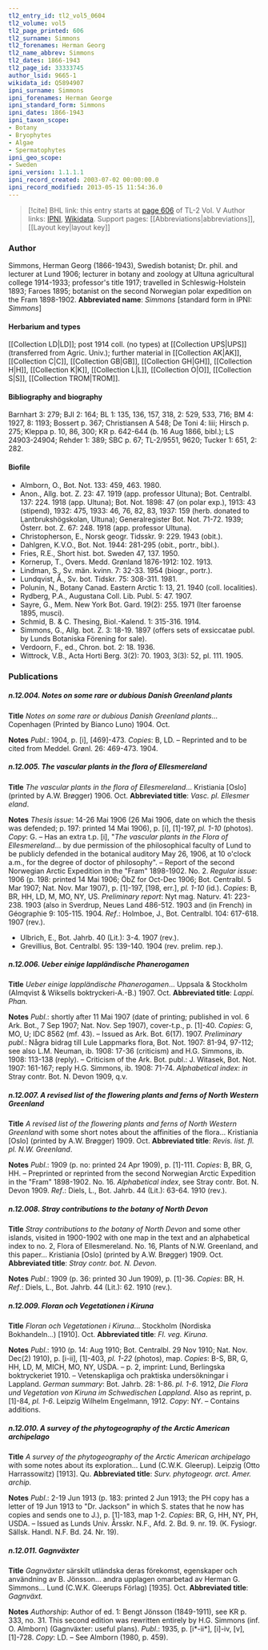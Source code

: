 ```yaml
---
tl2_entry_id: tl2_vol5_0604
tl2_volume: vol5
tl2_page_printed: 606
tl2_surname: Simmons
tl2_forenames: Herman Georg
tl2_name_abbrev: Simmons
tl2_dates: 1866-1943
tl2_page_id: 33333745
author_lsid: 9665-1
wikidata_id: Q5894907
ipni_surname: Simmons
ipni_forenames: Herman George
ipni_standard_form: Simmons
ipni_dates: 1866-1943
ipni_taxon_scope: 
- Botany
- Bryophytes
- Algae
- Spermatophytes
ipni_geo_scope: 
- Sweden
ipni_version: 1.1.1.1
ipni_record_created: 2003-07-02 00:00:00.0
ipni_record_modified: 2013-05-15 11:54:36.0
---
```


> [!cite] BHL link: this entry starts at [page 606](https://www.biodiversitylibrary.org/page/33333745) of TL-2 Vol. V
> Author links: [IPNI](https://www.ipni.org/a/9665-1), [Wikidata](https://www.wikidata.org/wiki/Q5894907). Support pages: [[Abbreviations|abbreviations]], [[Layout key|layout key]]

### Author

Simmons, Herman Georg (1866-1943), Swedish botanist; Dr. phil. and lecturer at Lund 1906; lecturer in botany and zoology at Ultuna agricultural college 1914-1933; professor's title 1917; travelled in Schleswig-Holstein 1893; Faroes 1895; botanist on the second Norwegian polar expedition on the Fram 1898-1902. 
**Abbreviated name**: *Simmons* \[standard form in IPNI: *Simmons*\]

#### Herbarium and types

[[Collection LD|LD]]; post 1914 coll. (no types) at [[Collection UPS|UPS]] (transferred from Agric. Univ.); further material in [[Collection AK|AK]], [[Collection C|C]], [[Collection GB|GB]], [[Collection GH|GH]], [[Collection H|H]], [[Collection K|K]], [[Collection L|L]], [[Collection O|O]], [[Collection S|S]], [[Collection TROM|TROM]].

#### Bibliography and biography

Barnhart 3: 279; BJI 2: 164; BL 1: 135, 136, 157, 318, 2: 529, 533, 716; BM 4: 1927, 8: 1193; Bossert p. 367; Christiansen A 548; De Toni 4: liii; Hirsch p. 275; Kleppa p. 10, 86, 300; KR p. 642-644 (b. 16 Aug 1866, bibl.); LS 24903-24904; Rehder 1: 389; SBC p. 67; TL-2/9551, 9620; Tucker 1: 651, 2: 282.

#### Biofile

- Almborn, O., Bot. Not. 133: 459, 463. 1980.
- Anon., Allg. bot. Z. 23: 47. 1919 (app. professor Ultuna); Bot. Centralbl. 137: 224. 1918 (app. Ultuna); Bot. Not. 1898: 47 (on polar exp.), 1913: 43 (stipend), 1932: 475, 1933: 46, 76, 82, 83, 1937: 159 (herb. donated to Lantbrukshögskolan, Ultuna); Generalregister Bot. Not. 71-72. 1939; Österr. bot. Z. 67: 248. 1918 (app. professor Ultuna).
- Christopherson, E., Norsk geogr. Tidsskr. 9: 229. 1943 (obit.).
- Dahlgren, K.V.O., Bot. Not. 1944: 281-295 (obit., portr., bibl.).
- Fries, R.E., Short hist. bot. Sweden 47, 137. 1950.
- Kornerup, T., Overs. Medd. Grønland 1876-1912: 102. 1913.
- Lindman, S., Sv. män. kvinn. 7: 32-33. 1954 (biogr., portr.).
- Lundqvist, Å., Sv. bot. Tidskr. 75: 308-311. 1981.
- Polunin, N., Botany Canad. Eastern Arctic 1: 13, 21. 1940 (coll. localities).
- Rydberg, P.A., Augustana Coll. Lib. Publ. 5: 47. 1907.
- Sayre, G., Mem. New York Bot. Gard. 19(2): 255. 1971 (Iter faroense 1895, musci).
- Schmid, B. & C. Thesing, Biol.-Kalend. 1: 315-316. 1914.
- Simmons, G., Allg. bot. Z. 3: 18-19. 1897 (offers sets of exsiccatae publ. by Lunds Botaniska Förening for sale).
- Verdoorn, F., ed., Chron. bot. 2: 18. 1936.
- Wittrock, V.B., Acta Horti Berg. 3(2): 70. 1903, 3(3): 52, pl. 111. 1905.

### Publications

##### n.12.004. Notes on some rare or dubious Danish Greenland plants

**Title**
*Notes on some rare or dubious Danish Greenland plants*... Copenhagen (Printed by Bianco Luno) 1904. Oct.

**Notes**
*Publ*.: 1904, p. \[i\], \[469\]-473. *Copies*: B, LD. – Reprinted and to be cited from Meddel. Grønl. 26: 469-473. 1904.

##### n.12.005. The vascular plants in the flora of Ellesmereland

**Title**
*The vascular plants in the flora of Ellesmereland*... Kristiania \[Oslo\] (printed by A.W. Brøgger) 1906. Oct.
**Abbreviated title**: *Vasc. pl. Ellesmer eland*.

**Notes**
*Thesis issue*: 14-26 Mai 1906 (26 Mai 1906, date on which the thesis was defended; p. 197: printed 14 Mai 1906), p. \[i\], \[1\]-197, *pl. 1-10* (photos). *Copy*: G. – Has an extra t.p. \[i\], "*The vascular plants in the Flora of Ellesmereland*... by due permission of the philosophical faculty of Lund to be publicly defended in the botanical auditory May 26, 1906, at 10 o'clock a.m., for the degree of doctor of philosophy". – Report of the second Norwegian Arctic Expedition in the "Fram" 1898-1902. No. 2.
*Regular issue*: 1906 (p. 198: printed 14 Mai 1906; ÖbZ for Oct-Dec 1906; Bot. Centralbl. 5 Mar 1907; Nat. Nov. Mar 1907), p. \[1\]-197, \[198, err.\], *pl. 1-10* (id.). *Copies*: B, BR, HH, LD, M, MO, NY, US.
*Preliminary report*: Nyt mag. Naturv. 41: 223-238. 1903 (also in Sverdrup, Neues Land 486-512. 1903 and (in French) in Géographie 9: 105-115. 1904.
*Ref*.: Holmboe, J., Bot. Centralbl. 104: 617-618. 1907 (rev.).
- Ulbrich, E., Bot. Jahrb. 40 (Lit.): 3-4. 1907 (rev.).
- Grevillius, Bot. Centralbl. 95: 139-140. 1904 (rev. prelim. rep.).

##### n.12.006. Ueber einige lappländische Phanerogamen

**Title**
*Ueber einige lappländische Phanerogamen*... Uppsala & Stockholm (Almqvist & Wiksells boktryckeri-A.-B.) 1907. Oct.
**Abbreviated title**: *Lappi. Phan.*

**Notes**
*Publ*.: shortly after 11 Mai 1907 (date of printing; published in vol. 6 Ark. Bot., 7 Sep 1907; Nat. Nov. Sep 1907), cover-t.p., p. \[1\]-40. *Copies*: G, MO, U; IDC 8562 (mf. 43). – Issued as Ark. Bot. 6(17). 1907.
*Preliminary publ*.: Några bidrag till Lule Lappmarks flora, Bot. Not. 1907: 81-94, 97-112; see also L.M. Neuman, ib. 1908: 17-36 (criticism) and H.G. Simmons, ib. 1908: 113-138 (reply). – Criticism of the Ark. Bot. publ.: J. Witasek, Bot. Not. 1907: 161-167; reply H.G. Simmons, ib. 1908: 71-74.
*Alphabetical index*: *in* Stray contr. Bot. N. Devon 1909, q.v.

##### n.12.007. A revised list of the flowering plants and ferns of North Western Greenland

**Title**
*A revised list of the flowering plants and ferns of North Western Greenland* with some short notes about the affinities of the flora... Kristiania \[Oslo\] (printed by A.W. Brøgger) 1909. Oct.
**Abbreviated title**: *Revis. list. fl. pl. N.W. Greenland*.

**Notes**
*Publ*.: 1909 (p. no: printed 24 Apr 1909), p. \[1\]-111. *Copies*: B, BR, G, HH. – Preprinted or reprinted from the second Norwegian Arctic Expedition in the "Fram" 1898-1902. No. 16.
*Alphabetical index*, see Stray contr. Bot. N. Devon 1909.
*Ref*.: Diels, L., Bot. Jahrb. 44 (Lit.): 63-64. 1910 (rev.).

##### n.12.008. Stray contributions to the botany of North Devon

**Title**
*Stray contributions to the botany of North Devon* and some other islands, visited in 1900-1902 with one map in the text and an alphabetical index to no. 2, Flora of Ellesmereland. No. 16, Plants of N.W. Greenland, and this paper... Kristiania \[Oslo\] (printed by A.W. Brøgger) 1909. Oct.
**Abbreviated title**: *Stray contr. bot. N. Devon*.

**Notes**
*Publ*.: 1909 (p. 36: printed 30 Jun 1909), p. \[1\]-36. *Copies*: BR, H.
*Ref*.: Diels, L., Bot. Jahrb. 44 (Lit.): 62. 1910 (rev.).

##### n.12.009. Floran och Vegetationen i Kiruna

**Title**
*Floran och Vegetationen i Kiruna*... Stockholm (Nordiska Bokhandeln...) \[1910\]. Oct.
**Abbreviated title**: *Fl. veg. Kiruna*.

**Notes**
*Publ*.: 1910 (p. 14: Aug 1910; Bot. Centralbl. 29 Nov 1910; Nat. Nov. Dec(2) 1910), p. \[i-ii\], \[1\]-403, *pl. 1-22* (photos), map. *Copies*: B-S, BR, G, HH, LD, M, MICH, MO, NY, USDA. – p. 2, imprint: Lund, Berlingska boktryckeriet 1910. – Vetenskapliga och praktiska undersökningar i Lappland.
*German summary*: Bot. Jahrb. 28: 1-86. *pl. 1-6*. 1912, *Die Flora und Vegetation von Kiruna im Schwedischen Lappland*. Also as reprint, p. \[1\]-84, *pl. 1-6*. Leipzig Wilhelm Engelmann, 1912. *Copy*: NY. – Contains additions.

##### n.12.010. A survey of the phytogeography of the Arctic American archipelago

**Title**
*A survey of the phytogeography of the Arctic American archipelago* with some notes about its exploration... Lund (C.W.K. Gleerup). Leipzig (Otto Harrassowitz) \[1913\]. Qu.
**Abbreviated title**: *Surv. phytogeogr. arct. Amer. archip.*

**Notes**
*Publ*.: 2-19 Jun 1913 (p. 183: printed 2 Jun 1913; the PH copy has a letter of 19 Jun 1913 to "Dr. Jackson" in which S. states that he now has copies and sends one to J.), p. \[1\]-183, map 1-2. *Copies*: BR, G, HH, NY, PH, USDA. – Issued as Lunds Univ. Årsskr. N.F., Afd. 2. Bd. 9. nr. 19. (K. Fysiogr. Sällsk. Handl. N.F. Bd. 24. Nr. 19).

##### n.12.011. Gagnväxter

**Title**
*Gagnväxter* särskilt utländska deras förekomst, egenskaper och användning av B. Jönsson... andra upplagen omarbetad av Herman G. Simmons... Lund (C.W.K. Gleerups Förlag) \[1935\]. Oct.
**Abbreviated title**: *Gagnväxt.*

**Notes**
*Authorship*: Author of ed. 1: Bengt Jönsson (1849-1911), see KR p. 333, no. 31. This second edition was rewritten entirely by H.G. Simmons (inf. O. Almborn) (Gagnväxter: useful plans).
*Publ*.: 1935, p. \[i\*-ii\*\], \[i\]-iv, \[v\], \[1\]-728. *Copy*: LD. – See Almborn (1980, p. 459).

